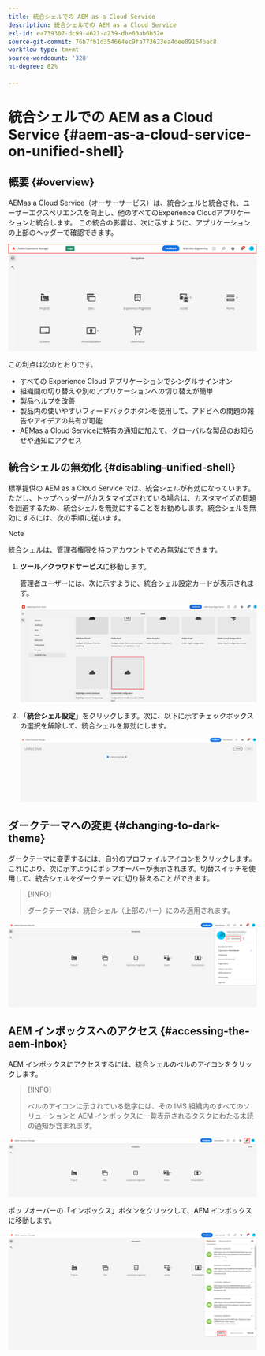 ```yaml
---
title: 統合シェルでの AEM as a Cloud Service
description: 統合シェルでの AEM as a Cloud Service
exl-id: ea739307-dc99-4621-a239-dbe60ab6b52e
source-git-commit: 76b7fb1d354664ec9fa773623ea4dee09164bec8
workflow-type: tm+mt
source-wordcount: '328'
ht-degree: 82%

---
```


# 統合シェルでの AEM as a Cloud Service {#aem-as-a-cloud-service-on-unified-shell}

## 概要 {#overview}

AEMas a Cloud Service（オーサーサービス）は、統合シェルと統合され、ユーザーエクスペリエンスを向上し、他のすべてのExperience Cloudアプリケーションと統合します。 この統合の影響は、次に示すように、アプリケーションの上部のヘッダーで確認できます。

![画像](/help/overview/assets/unifiedshell_header.png)

この利点は次のとおりです。

* すべての Experience Cloud アプリケーションでシングルサインオン
* 組織間の切り替えや別のアプリケーションへの切り替えが簡単
* 製品ヘルプを改善
* 製品内の使いやすいフィードバックボタンを使用して、アドビへの問題の報告やアイデアの共有が可能
* AEMas a Cloud Serviceに特有の通知に加えて、グローバルな製品のお知らせや通知にアクセス

## 統合シェルの無効化 {#disabling-unified-shell}

標準提供の AEM as a Cloud Service では、統合シェルが有効になっています。ただし、トップヘッダーがカスタマイズされている場合は、カスタマイズの問題を回避するため、統合シェルを無効にすることをお勧めします。統合シェルを無効にするには、次の手順に従います。

>[!NOTE]
>統合シェルは、管理者権限を持つアカウントでのみ無効にできます。

1. **ツール／クラウドサービス**&#x200B;に移動します。

   管理者ユーザーには、次に示すように、統合シェル設定カードが表示されます。

   ![画像](/help/overview/assets/unifiedshell2.png)

1. 「**統合シェル設定**」をクリックします。次に、以下に示すチェックボックスの選択を解除して、統合シェルを無効にします。

   ![画像](/help/overview/assets/unifiedshell3.png)

## ダークテーマへの変更 {#changing-to-dark-theme}

ダークテーマに変更するには、自分のプロファイルアイコンをクリックします。これにより、次に示すようにポップオーバーが表示されます。切替スイッチを使用して、統合シェルをダークテーマに切り替えることができます。

>[!INFO]
>
>ダークテーマは、統合シェル（上部のバー）にのみ適用されます。

![画像](/help/overview/assets/unifiedshell4.png)


## AEM インボックスへのアクセス {#accessing-the-aem-inbox}

AEM インボックスにアクセスするには、統合シェルのベルのアイコンをクリックします。

>[!INFO]
>
> ベルのアイコンに示されている数字には、その IMS 組織内のすべてのソリューションと AEM インボックスに一覧表示されるタスクにわたる未読の通知が含まれます。

![画像](/help/overview/assets/unifiedshell5.png)

ポップオーバーの「インボックス」ボタンをクリックして、AEM インボックスに移動します。

![画像](/help/overview/assets/unifiedshell6.png)
